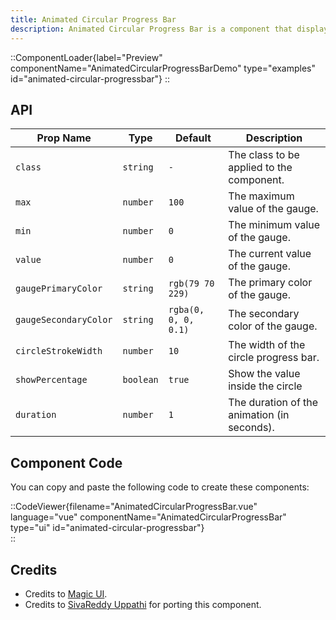```yaml
---
title: Animated Circular Progress Bar
description: Animated Circular Progress Bar is a component that displays a circular gauge with a percentage value.
---
```


::ComponentLoader{label="Preview" componentName="AnimatedCircularProgressBarDemo" type="examples" id="animated-circular-progressbar"}
::

## API

| Prop Name             | Type      | Default              | Description                                 |
| --------------------- | --------- | -------------------- | ------------------------------------------- |
| `class`               | `string`  | `-`                  | The class to be applied to the component.   |
| `max`                 | `number`  | `100`                | The maximum value of the gauge.             |
| `min`                 | `number`  | `0`                  | The minimum value of the gauge.             |
| `value`               | `number`  | `0`                  | The current value of the gauge.             |
| `gaugePrimaryColor`   | `string`  | `rgb(79 70 229)`     | The primary color of the gauge.             |
| `gaugeSecondaryColor` | `string`  | `rgba(0, 0, 0, 0.1)` | The secondary color of the gauge.           |
| `circleStrokeWidth`   | `number`  | `10`                 | The width of the circle progress bar.       |
| `showPercentage`      | `boolean` | `true`               | Show the value inside the circle            |
| `duration`            | `number`  | `1`                  | The duration of the animation (in seconds). |

## Component Code

You can copy and paste the following code to create these components:

::CodeViewer{filename="AnimatedCircularProgressBar.vue" language="vue" componentName="AnimatedCircularProgressBar" type="ui" id="animated-circular-progressbar"}  
::

## Credits

- Credits to [Magic UI](https://magicui.design/docs/components/animated-circular-progress-bar).
- Credits to [SivaReddy Uppathi](https://github.com/sivareddyuppathi) for porting this component.
